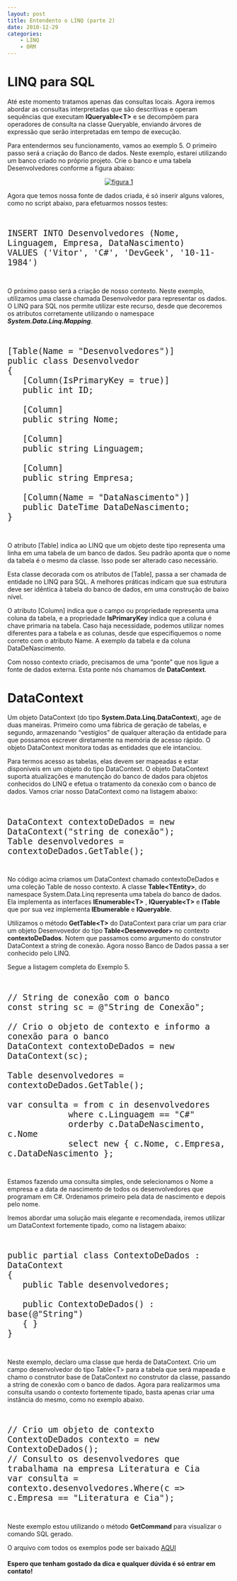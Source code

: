 ```yaml
---
layout: post
title: Entendento o LINQ (parte 2)
date: 2010-12-29
categories:
    - LINQ
    - ORM
---
```


# LINQ para SQL

Até este momento tratamos apenas das consultas locais. Agora iremos abordar as consultas interpretadas que são descritivas e operam sequências que executam <strong>IQueryable&lt;T&gt;</strong> e se decompõem para operadores de consulta na classe Queryable, enviando árvores de expressão que serão interpretadas em tempo de execução.

Para entendermos seu funcionamento, vamos ao exemplo 5. O primeiro passo será a criação do Banco de dados. Neste exemplo, estarei utilizando um banco criado no próprio projeto. Crie o banco e uma tabela Desenvolvedores conforme a figura abaixo:

<p align="center"><a href="http://blob.vitormeriat.com.br/images/2010/12/figura-1.png"><img src="http://blob.vitormeriat.com.br/images/2010/12/figura-1.png" alt="figura 1" /></a></p>

Agora que temos nossa fonte de dados criada, é só inserir alguns valores, como no script abaixo, para efetuarmos nossos testes:

<pre style="font-size: 1.6em !important">
    <code class="sql">
INSERT INTO Desenvolvedores (Nome, Linguagem, Empresa, DataNascimento)
VALUES ('Vitor', 'C#', 'DevGeek', '10-11-1984')
    </code>
</pre>


O próximo passo será a criação de nosso contexto. Neste exemplo, utilizamos uma classe chamada Desenvolvedor para representar os dados. O LINQ para SQL nos permite utilizar este recurso, desde que decoremos os atributos corretamente utilizando o namespace <em><strong>System.Data.Linq.Mapping</strong></em>.
<pre style="font-size: 1.6em !important">
    <code class="cs">
[Table(Name = "Desenvolvedores")]
public class Desenvolvedor
{
   [Column(IsPrimaryKey = true)]
   public int ID;

   [Column]
   public string Nome;

   [Column]
   public string Linguagem;

   [Column]
   public string Empresa;

   [Column(Name = "DataNascimento")]
   public DateTime DataDeNascimento;
}
    </code>
</pre>

O atributo [Table] indica ao LINQ que um objeto deste tipo representa uma linha em uma tabela de um banco de dados. Seu padrão aponta que o nome da tabela é o mesmo da classe. Isso pode ser alterado caso necessário.

Esta classe decorada com os atributos de [Table], passa a ser chamada de entidade no LINQ para SQL. A melhores práticas indicam que sua estrutura deve ser idêntica à tabela do banco de dados, em uma construção de baixo nível.

O atributo [Column] indica que o campo ou propriedade representa uma coluna da tabela, e a propriedade <strong>IsPrimaryKey</strong> indica que a coluna é chave primaria na tabela. Caso haja necessidade, podemos utilizar nomes diferentes para a tabela e as colunas, desde que especifiquemos o nome correto com o atributo Name. A exemplo da tabela e da coluna DataDeNascimento.

Com nosso contexto criado, precisamos de uma “ponte” que nos ligue a fonte de dados externa. Esta ponte nós chamamos de <strong>DataContext</strong>.

# DataContext

Um objeto DataContext (do tipo <strong>System.Data.Linq.DataContext</strong>), age de duas maneiras. Primeiro como uma fábrica de geração de tabelas, e segundo, armazenando “vestígios” de qualquer alteração da entidade para que possamos escrever diretamente na memória de acesso rápido. O objeto DataContext monitora todas as entidades que ele intanciou.

Para termos acesso as tabelas, elas devem ser mapeadas e estar disponíveis em um objeto do tipo DataContext. O objeto DataContext suporta atualizações e manutenção do banco de dados para objetos conhecidos do LINQ e efetua o tratamento da conexão com o banco de dados. Vamos criar nosso DataContext como na listagem abaixo:

<pre style="font-size: 1.6em !important">
    <code class="cs">
DataContext contextoDeDados = new DataContext("string de conexão");
Table<Desenvolvedor> desenvolvedores = contextoDeDados.GetTable<Desenvolvedor>();
    </code>
</pre>

No código acima criamos um DataContext chamado contextoDeDados e uma coleção Table de nosso contexto. A classe 
<strong>Table&lt;TEntity&gt;</strong>, do namespace System.Data.Linq representa uma tabela do banco de dados. Ela implementa as interfaces <strong>IEnumerable&lt;T&gt;</strong> , <strong>IQueryable&lt;T&gt;</strong> e <strong>ITable</strong> que por sua vez implementa<strong> IEbumerable</strong> e <strong>IQueryable</strong>.

Utilizamos o método <strong>GetTable&lt;T&gt;</strong> do DataContext para criar um para criar um objeto Desenvovedor do tipo<strong> Table&lt;</strong><strong>Desenvovedor&gt;</strong> no contexto <strong>contextoDeDados</strong>. Notem que passamos como argumento do construtor DataContext a string de conexão. Agora nosso Banco de Dados passa a ser conhecido pelo LINQ.

Segue a listagem completa do Exemplo 5.
<pre style="font-size: 1.6em !important">
    <code class="cs">
// String de conexão com o banco
const string sc = @"String de Conexão";

// Crio o objeto de contexto e informo a conexão para o banco
DataContext contextoDeDados = new DataContext(sc);

Table<Desenvolvedor> desenvolvedores = contextoDeDados.GetTable<Desenvolvedor>();

var consulta = from c in desenvolvedores
            where c.Linguagem == "C#"
            orderby c.DataDeNascimento, c.Nome
            select new { c.Nome, c.Empresa, c.DataDeNascimento };
    </code>
</pre>

Estamos fazendo uma consulta simples, onde selecionamos o Nome a empresa e a data de nascimento de todos os desenvolvedores que programam em C#. Ordenamos primeiro pela data de nascimento e depois pelo nome.

Iremos abordar uma solução mais elegante e recomendada, iremos utilizar um DataContext fortemente tipado, como na listagem abaixo:

<pre style="font-size: 1.6em !important">
    <code class="cs">
public partial class ContextoDeDados : DataContext
{
   public Table<Desenvolvedor> desenvolvedores;

   public ContextoDeDados() : base(@"String")
   { }
}
    </code>
</pre>


Neste exemplo, declaro uma classe que herda de DataContext. Crio um campo desenvolvedor do tipo Table&lt;T&gt; para a tabela que será mapeada e chamo o construtor base de DataContext no construtor da classe, passando a string de conexão com o banco de dados. Agora para realizarmos uma consulta usando o contexto fortemente tipado, basta apenas criar uma instância do mesmo, como no exemplo abaixo.

<pre style="font-size: 1.6em !important">
    <code class="cs">
// Crio um objeto de contexto
ContextoDeDados contexto = new ContextoDeDados();
// Consulto os desenvolvedores que trabalhama na empresa Literatura e Cia
var consulta = contexto.desenvolvedores.Where(c => c.Empresa == "Literatura e Cia");
    </code>
</pre>


Neste exemplo estou utilizando o método <strong>GetCommand</strong> para visualizar o comando SQL gerado.

O arquivo com todos os exemplos pode ser baixado <a href="http://cid-f47ea42a37bff249.office.live.com/browse.aspx/Artigos" target="_blank">AQUI</a>

#### Espero que tenham gostado da dica e qualquer dúvida é só entrar em contato!
